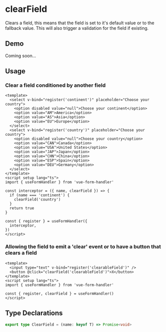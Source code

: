 # clearField

Clears a field, this means that the field is set to it's default value or to the fallback value.
This will also trigger a validation for the field if existing.

## Demo

Coming soon...

## Usage

### Clear a field conditioned by another field

```vue
<template>
  <select v-bind="register('continent')" placeholder="Choose your country">
    <option disabled value="null">Choose your continent</option>
    <option value="AM">America</option>
    <option value="AS">Asia</option>
    <option value="EU">Europe</option>
  </select>
  <select v-bind="register('country')" placeholder="Choose your country">
    <option disabled value="null">Choose your country</option>
    <option value="CAN">Canada</option>
    <option value="USA">United States</option>
    <option value="JAP">Japan</option>
    <option value="CHN">China</option>
    <option value="ESP">Spain</option>
    <option value="DEU">Germany</option>
  </select>
</template>
<script setup lang="ts">
import { useFormHandler } from 'vue-form-handler'

const interceptor = ({ name, clearField }) => {
  if (name === 'continent') {
    clearField('country')
  }
  return true
}

const { register } = useFormHandler({
  interceptor,
})
</script>
```

### Allowing the field to emit a 'clear' event or to have a button that clears a field

```vue
<template>
  <input type="text" v-bind="register('clearableField')" />
  <button @click="clearField('clearableField')">X</button>
</template>
<script setup lang="ts">
import { useFormHandler } from 'vue-form-handler'

const { register, clearField } = useFormHandler()
</script>
```

## Type Declarations

```ts
export type ClearField = (name: keyof T) => Promise<void>
```
